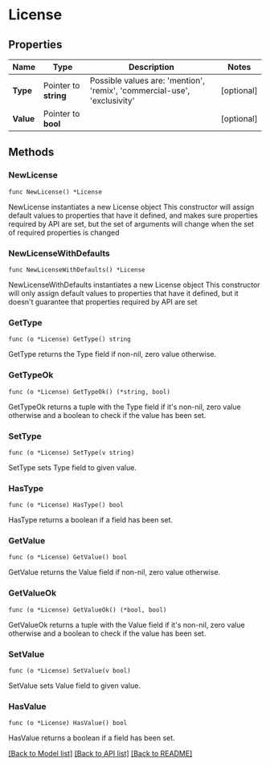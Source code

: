 # License

## Properties

Name | Type | Description | Notes
------------ | ------------- | ------------- | -------------
**Type** | Pointer to **string** | Possible values are: &#39;mention&#39;, &#39;remix&#39;, &#39;commercial-use&#39;, &#39;exclusivity&#39; | [optional] 
**Value** | Pointer to **bool** |  | [optional] 

## Methods

### NewLicense

`func NewLicense() *License`

NewLicense instantiates a new License object
This constructor will assign default values to properties that have it defined,
and makes sure properties required by API are set, but the set of arguments
will change when the set of required properties is changed

### NewLicenseWithDefaults

`func NewLicenseWithDefaults() *License`

NewLicenseWithDefaults instantiates a new License object
This constructor will only assign default values to properties that have it defined,
but it doesn't guarantee that properties required by API are set

### GetType

`func (o *License) GetType() string`

GetType returns the Type field if non-nil, zero value otherwise.

### GetTypeOk

`func (o *License) GetTypeOk() (*string, bool)`

GetTypeOk returns a tuple with the Type field if it's non-nil, zero value otherwise
and a boolean to check if the value has been set.

### SetType

`func (o *License) SetType(v string)`

SetType sets Type field to given value.

### HasType

`func (o *License) HasType() bool`

HasType returns a boolean if a field has been set.

### GetValue

`func (o *License) GetValue() bool`

GetValue returns the Value field if non-nil, zero value otherwise.

### GetValueOk

`func (o *License) GetValueOk() (*bool, bool)`

GetValueOk returns a tuple with the Value field if it's non-nil, zero value otherwise
and a boolean to check if the value has been set.

### SetValue

`func (o *License) SetValue(v bool)`

SetValue sets Value field to given value.

### HasValue

`func (o *License) HasValue() bool`

HasValue returns a boolean if a field has been set.


[[Back to Model list]](../README.md#documentation-for-models) [[Back to API list]](../README.md#documentation-for-api-endpoints) [[Back to README]](../README.md)


